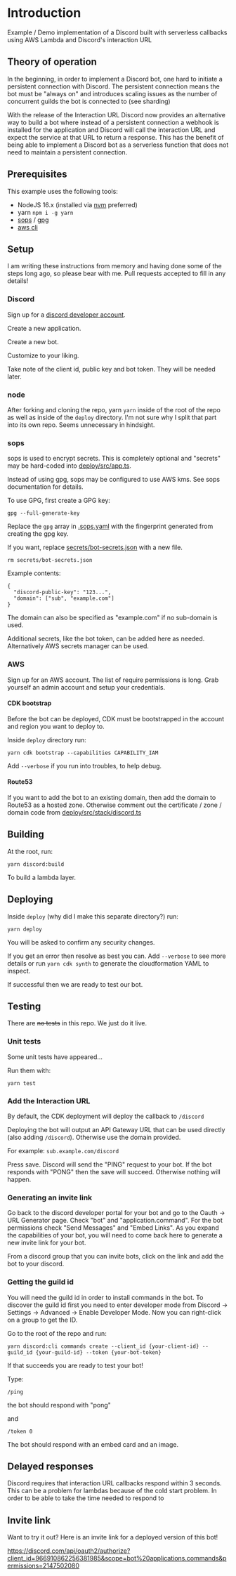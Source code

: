 # Introduction

Example / Demo implementation of a Discord built with serverless callbacks using AWS Lambda and Discord's interaction URL

## Theory of operation

In the beginning, in order to implement a Discord bot, one hard to initiate a persistent connection with Discord. The persistent connection means the bot must be "always on" and introduces scaling issues as the number of concurrent guilds the bot is connected to (see sharding)

With the release of the Interaction URL Discord now provides an alternative way to build a bot where instead of a persistent connection a webhook is installed for the application and Discord will call the interaction URL and expect the service at that URL to return a response. This has the benefit of being able to implement a Discord bot as a serverless function that does not need to maintain a persistent connection.

## Prerequisites

This example uses the following tools:

- NodeJS 16.x (installed via [nvm](https://github.com/nvm-sh/nvm) preferred)
- yarn `npm i -g yarn`
- [sops](https://github.com/mozilla/sops) / [gpg](https://gnupg.org/)
- [aws cli](https://aws.amazon.com/cli/)

## Setup

I am writing these instructions from memory and having done some of the steps long ago, so please bear with me. Pull requests accepted to fill in any details!

### Discord

Sign up for a [discord developer account](https://discord.com/developers/applications).

Create a new application.

Create a new bot.

Customize to your liking.

Take note of the client id, public key and bot token. They will be needed later.

### node

After forking and cloning the repo, yarn `yarn` inside of the root of the repo as well as inside of the `deploy` directory. I'm not sure why I split that part into its own repo. Seems unnecessary in hindsight.

### sops

sops is used to encrypt secrets. This is completely optional and "secrets" may be hard-coded into [deploy/src/app.ts](deploy/src/app.ts).

Instead of using gpg, sops may be configured to use AWS kms. See sops documentation for details.

To use GPG, first create a GPG key:

```
gpg --full-generate-key
```

Replace the `gpg` array in [.sops.yaml](.sops.yaml) with the fingerprint generated from creating the gpg key.

If you want, replace [secrets/bot-secrets.json](secrets/bot-secrets.json) with a new file.

```
rm secrets/bot-secrets.json
```

Example contents:

```
{
  "discord-public-key": "123...",
  "domain": ["sub", "example.com"]
}
```

The domain can also be specified as "example.com" if no sub-domain is used.

Additional secrets, like the bot token, can be added here as needed. Alternatively AWS secrets manager can be used.

### AWS

Sign up for an AWS account. The list of require permissions is long. Grab yourself an admin account and setup your credentials.

#### CDK bootstrap

Before the bot can be deployed, CDK must be bootstrapped in the account and region you want to deploy to.

Inside `deploy` directory run:

```
yarn cdk bootstrap --capabilities CAPABILITY_IAM
```

Add `--verbose` if you run into troubles, to help debug.

#### Route53

If you want to add the bot to an existing domain, then add the domain to Route53 as a hosted zone. Otherwise comment out the certificate / zone / domain code from [deploy/src/stack/discord.ts](deploy/src/stack/discord.ts)

## Building

At the root, run:

```
yarn discord:build
```

To build a lambda layer.

## Deploying

Inside `deploy` (why did I make this separate directory?) run:

```
yarn deploy
```

You will be asked to confirm any security changes.

If you get an error then resolve as best you can. Add `--verbose` to see more details or run `yarn cdk synth` to generate the cloudformation YAML to inspect.

If successful then we are ready to test our bot.

## Testing

There are ~~no tests~~ in this repo. We just do it live.

### Unit tests

Some unit tests have appeared...

Run them with:

```
yarn test
```

### Add the Interaction URL

By default, the CDK deployment will deploy the callback to `/discord`

Deploying the bot will output an API Gateway URL that can be used directly (also adding `/discord`). Otherwise use the domain provided.

For example: `sub.example.com/discord`

Press save. Discord will send the "PING" request to your bot. If the bot responds with "PONG" then the save will succeed. Otherwise nothing will happen.

### Generating an invite link

Go back to the discord developer portal for your bot and go to the Oauth -> URL Generator page. Check "bot" and "application.command". For the bot permissions check "Send Messages" and "Embed Links". As you expand the capabilities of your bot, you will need to come back here to generate a new invite link for your bot.

From a discord group that you can invite bots, click on the link and add the bot to your discord.

### Getting the guild id

You will need the guild id in order to install commands in the bot. To discover the guild id first you need to enter developer mode from Discord -> Settings -> Advanced -> Enable Developer Mode. Now you can right-click on a group to get the ID.

Go to the root of the repo and run:

```
yarn discord:cli commands create --client_id {your-client-id} --guild_id {your-guild-id} --token {your-bot-token}
```

If that succeeds you are ready to test your bot!

Type:

```
/ping
```

the bot should respond with "pong"

and

```
/token 0
```

The bot should respond with an embed card and an image.

## Delayed responses

Discord requires that interaction URL callbacks respond within 3 seconds. This can be a problem for lambdas because of the cold start problem. In order to be able to take the time needed to respond to

## Invite link

Want to try it out? Here is an invite link for a deployed version of this bot!

https://discord.com/api/oauth2/authorize?client_id=966910862256381985&scope=bot%20applications.commands&permissions=2147502080
